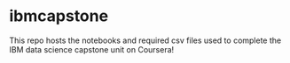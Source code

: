 # ibmcapstone
This repo hosts the notebooks and required csv files used to complete the IBM data science capstone unit on Coursera!
